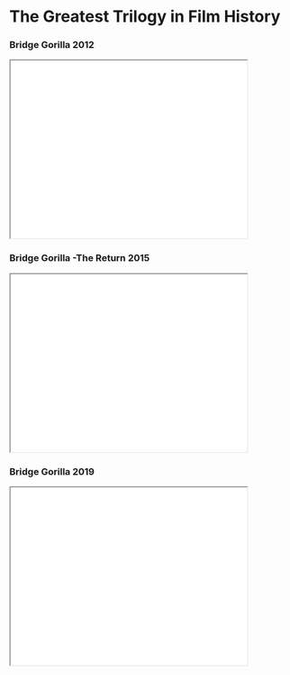 <html>
<h1>The Greatest Trilogy in Film History</h1>
<div>
  <h3>Bridge Gorilla 2012</h3>
  <iframe width="420" height="315" src="//www.youtube.com/embed/9FvoO9ngwkM" allowfullscreen> </iframe>
  <h3>Bridge Gorilla -The Return 2015</h3>
  <iframe width="420" height="315" src="//www.youtube.com/embed/6878I1ht0as" allowfullscreen> </iframe>
  <h3>Bridge Gorilla 2019</h3>
  <iframe width="420" height="315" src="//www.youtube.com/embed/Bc7EOEfXa_E&t=314s" allowfullscreen> </iframe>
</div>
</html>
